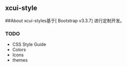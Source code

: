 ## xcui-style

##About xcui-styles基于[ Bootstrap v3.3.7] 进行定制开发。



### TODO
- CSS Style Guide
- Colors
- Icons
- themes
